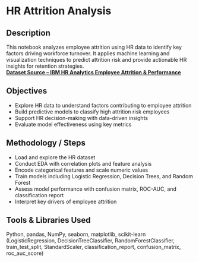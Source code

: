 # HR Attrition Analysis

## Description  
This notebook analyzes employee attrition using HR data to identify key factors driving workforce turnover. It applies machine learning and visualization techniques to predict attrition risk and provide actionable HR insights for retention strategies.  
**[Dataset Source – IBM HR Analytics Employee Attrition & Performance](https://www.kaggle.com/datasets/pavansubhasht/ibm-hr-analytics-attrition-dataset)**

## Objectives  
- Explore HR data to understand factors contributing to employee attrition  
- Build predictive models to classify high attrition risk employees  
- Support HR decision-making with data-driven insights  
- Evaluate model effectiveness using key metrics  

## Methodology / Steps  
- Load and explore the HR dataset  
- Conduct EDA with correlation plots and feature analysis  
- Encode categorical features and scale numeric values  
- Train models including Logistic Regression, Decision Trees, and Random Forest  
- Assess model performance with confusion matrix, ROC-AUC, and classification report  
- Interpret key drivers of employee attrition  

## Tools & Libraries Used  
Python, pandas, NumPy, seaborn, matplotlib, scikit-learn (LogisticRegression, DecisionTreeClassifier, RandomForestClassifier, train_test_split, StandardScaler, classification_report, confusion_matrix, roc_auc_score)
